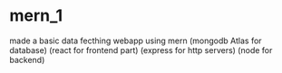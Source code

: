 # mern_1
made  a basic data fecthing webapp using mern
(mongodb Atlas for database)
(react for frontend part)
(express for http servers)
(node for backend)
